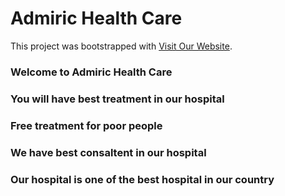 # Admiric Health Care

This project was bootstrapped with [Visit Our Website](https://health-care-69e20.web.app/home).

### Welcome to Admiric Health Care
### You will have best treatment in our hospital
### Free treatment for poor people 
### We have best consaltent in our hospital
### Our hospital is one of the best hospital in our country
